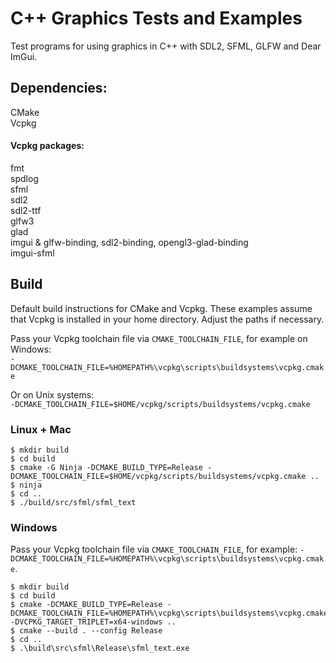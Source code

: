 # C++ Graphics Tests and Examples

Test programs for using graphics in C++ with SDL2, SFML, GLFW and Dear ImGui.

## Dependencies:

CMake  
Vcpkg

#### Vcpkg packages:

fmt  
spdlog  
sfml  
sdl2  
sdl2-ttf  
glfw3  
glad  
imgui & glfw-binding, sdl2-binding, opengl3-glad-binding  
imgui-sfml

## Build

Default build instructions for CMake and Vcpkg. These examples assume that Vcpkg is installed in your home directory. Adjust the paths if necessary.

Pass your Vcpkg toolchain file via `CMAKE_TOOLCHAIN_FILE`, for example on Windows:  
`-DCMAKE_TOOLCHAIN_FILE=%HOMEPATH%\vcpkg\scripts\buildsystems\vcpkg.cmake`

Or on Unix systems:  
`-DCMAKE_TOOLCHAIN_FILE=$HOME/vcpkg/scripts/buildsystems/vcpkg.cmake`

### Linux + Mac

```
$ mkdir build
$ cd build
$ cmake -G Ninja -DCMAKE_BUILD_TYPE=Release -DCMAKE_TOOLCHAIN_FILE=$HOME/vcpkg/scripts/buildsystems/vcpkg.cmake ..
$ ninja
$ cd ..
$ ./build/src/sfml/sfml_text
```

### Windows

Pass your Vcpkg toolchain file via `CMAKE_TOOLCHAIN_FILE`, for example: `-DCMAKE_TOOLCHAIN_FILE=%HOMEPATH%\vcpkg\scripts\buildsystems\vcpkg.cmake`.

```
$ mkdir build
$ cd build
$ cmake -DCMAKE_BUILD_TYPE=Release -DCMAKE_TOOLCHAIN_FILE=%HOMEPATH%\vcpkg\scripts\buildsystems\vcpkg.cmake -DVCPKG_TARGET_TRIPLET=x64-windows ..
$ cmake --build . --config Release
$ cd ..
$ .\build\src\sfml\Release\sfml_text.exe
```

